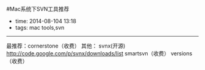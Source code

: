 #Mac系统下SVN工具推荐

- time: 2014-08-104 13:18
- tags: mac tools,svn

---
最推荐：cornerstone（收费）
其他：
svnx(开源) http://code.google.com/p/svnx/downloads/list
smartsvn（收费）
versions（收费）


